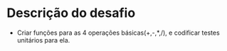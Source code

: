 # Descrição do desafio

- Criar funções para as 4 operações básicas(+,-,*,/), e codificar testes unitários para ela.